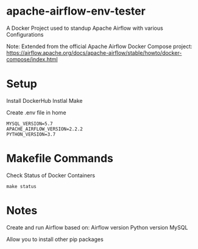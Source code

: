# apache-airflow-env-tester
A Docker Project used to standup Apache Airflow with various Configurations

Note: Extended from the official Apache Airflow Docker Compose project: https://airflow.apache.org/docs/apache-airflow/stable/howto/docker-compose/index.html

# Setup

Install DockerHub
Instlal Make

Create .env file in home
```
MYSQL_VERSION=5.7
APACHE_AIRFLOW_VERSION=2.2.2
PYTHON_VERSION=3.7
```

# Makefile Commands

Check Status of Docker Containers
```
make status
```


# Notes

Create and run Airflow based on:
Airflow version
Python version
MySQL

Allow you to install other pip packages